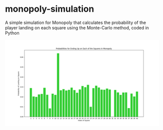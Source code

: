 # monopoly-simulation
A simple simulation for Monopoly that calculates the probability of the player landing on each square using the Monte-Carlo method, coded in Python

![](https://raw.githubusercontent.com/ArdaGurcan/monopoly-simulation/main/Figure_2.png)
